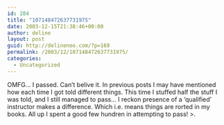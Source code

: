 ```yaml
---
id: 284
title: "107148472637731975"
date: 2003-12-15T21:38:46+00:00
author: deline
layout: post
guid: http://delineneo.com/?p=169
permalink: /2003/12/107148472637731975/
categories:
  - Uncategorized
---
```

OMFG&#8230; I passed. Can&#8217;t belive it. In previous posts I may have mentioned how each time I got told different things. This time I stuffed half the stuff I was told, and I still managed to pass&#8230; I reckon presence of a &#8216;qualified&#8217; instructor makes a difference. Which i.e. means things are rorted in my books. All up I spent a good few hundren in attempting to pass! >.
